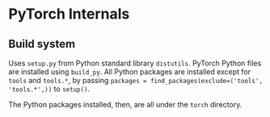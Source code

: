# PyTorch Internals

## Build system

Uses `setup.py` from Python standard library `distutils`. PyTorch Python files
are installed using `build_py`. All Python packages are installed except for
`tools` and `tools.*`, by passing
`packages = find_packages(exclude=('tools', 'tools.*',))` to `setup()`.

The Python packages installed, then, are all under the `torch` directory.
